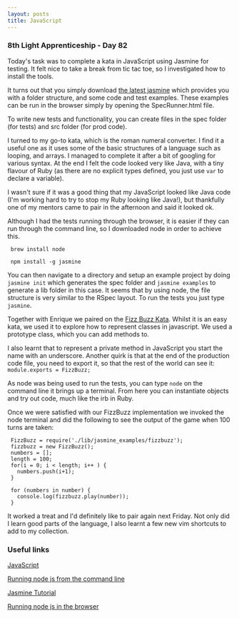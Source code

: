 ```yaml
---
layout: posts
title: JavaScript
---
```


### 8th Light Apprenticeship - Day 82


Today's task was to complete a kata in JavaScript using Jasmine for testing. It felt nice to take a break from tic tac toe, so I investigated how to install the tools.

<!--break-->

It turns out that you simply download [the latest jasmine](https://github.com/jasmine/jasmine/releases) which provides you with a folder structure, and some code and test examples. These examples can be run in the browser simply by opening the SpecRunner.html file.

To write new tests and functionality, you can create files in the spec folder (for tests) and src folder (for prod code).

I turned to my go-to kata, which is the roman numeral converter. I find it a useful one as it uses some of the basic structures of a language such as looping, and arrays.  I managed to complete it after a bit of googling for various syntax. At the end I felt the code looked very like Java, with a tiny flavour of Ruby (as there are no explicit types defined, you just use `var` to declare a variable). 

I wasn't sure if it was a good thing that my JavaScript looked like Java code (I'm working hard to try to stop my Ruby looking like Java!), but thankfully one of my mentors came to pair in the afternoon and said it looked ok.

Although I had the tests running through the browser, it is easier if they can run through the command line, so I downloaded node in order to achieve this. 

     brew install node
  
     npm install -g jasmine
  
You can then navigate to a directory and setup an example project by doing `jasmine init` which generates the spec folder and `jasmine examples` to generate a lib folder in this case. It seems that by using node, the file structure is very similar to the RSpec layout. To run the tests you just type `jasmine`.

Together with Enrique we paired on the [Fizz Buzz Kata](https://en.wikipedia.org/wiki/Fizz_buzz). Whilst it is an easy kata, we used it to explore how to represent classes in javascript. We used a prototype class, which you can add methods to. 

I also learnt that to represent a private method in JavaScript you start the name with an underscore. Another quirk is that at the end of the production code file, you need to export it, so that the rest of the world can see it: ` module.exports = FizzBuzz;`

As node was being used to run the tests, you can type `node` on the command line it brings up a terminal. From here you can instantiate objects and try out code, much like the irb in Ruby.

Once we were satisfied with our FizzBuzz implementation we invoked the node terminal and did the following to see the output of the game when 100 turns are taken:

     FizzBuzz = require('./lib/jasmine_examples/fizzbuzz');
     fizzbuzz = new FizzBuzz();
     numbers = [];
     length = 100;
     for(i = 0; i < length; i++ ) {
       numbers.push(i+1);
     }
     
     for (numbers in number) {
       console.log(fizzbuzz.play(number));
     }

It worked a treat and I'd definitely like to pair again next Friday. Not only did I learn good parts of the language, I also learnt a few new vim shortcuts to add to my collection.

### Useful links

[JavaScript](http://www.w3schools.com/js)

[Running node js from the command line](http://stackoverflow.com/questions/21392370/how-to-run-jasmine-tests-on-node-js-from-command-line)

[Jasmine Tutorial](http://code.tutsplus.com/tutorials/testing-your-javascript-with-jasmine--net-21229)

[Running node js in the browser](http://www.richardrodger.com/2013/09/27/how-to-make-simple-node-js-modules-work-in-the-browser/#.VrTPdpOLSrN)



